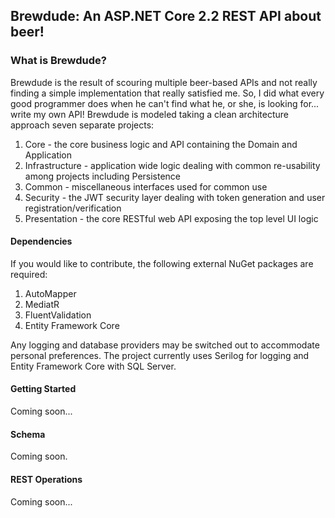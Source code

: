 ## Brewdude: An ASP.NET Core 2.2 REST API about beer!
### What is Brewdude?
Brewdude is the result of scouring multiple beer-based APIs and not really
finding a simple implementation that really satisfied me. So, I did what every
good programmer does when he can't find what he, or she, is looking for... write 
my own API! Brewdude is modeled taking a clean architecture approach seven separate projects:
1. Core - the core business logic and API containing the Domain and Application
2. Infrastructure - application wide logic dealing with common re-usability among projects including Persistence
3. Common - miscellaneous interfaces used for common use
4. Security - the JWT security layer dealing with token generation and user registration/verification
5. Presentation - the core RESTful web API exposing the top level UI logic

#### Dependencies
If you would like to contribute, the following external NuGet packages are required:
1. AutoMapper
2. MediatR
3. FluentValidation
4. Entity Framework Core

Any logging and database providers may be switched out to accommodate personal preferences. 
The project currently uses Serilog for logging and Entity Framework Core with SQL Server.

#### Getting Started
Coming soon...

#### Schema
Coming soon.

#### REST Operations
Coming soon...
